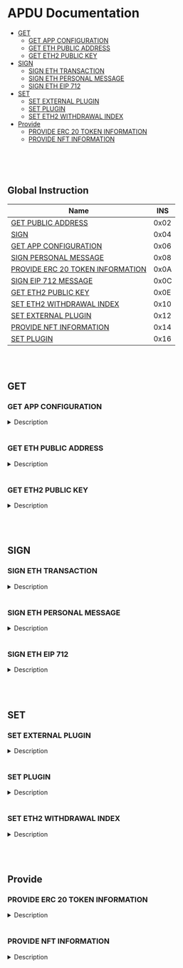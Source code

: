 # APDU Documentation

  - [GET](#get)
    - [GET APP CONFIGURATION](#get-app-configuration)
    - [GET ETH PUBLIC ADDRESS](#get-eth-public-address)
    - [GET ETH2 PUBLIC KEY](#get-eth2-public-key)
  - [SIGN](#sign)
    - [SIGN ETH TRANSACTION](#sign-eth-transaction)
    - [SIGN ETH PERSONAL MESSAGE](#sign-eth-personal-message)
    - [SIGN ETH EIP 712](#sign-eth-eip-712)
  - [SET](#set)
    - [SET EXTERNAL PLUGIN](#set-external-plugin)
    - [SET PLUGIN](#set-plugin)
    - [SET ETH2 WITHDRAWAL INDEX](#set-eth2-withdrawal-index)
  - [Provide](#provide)
    - [PROVIDE ERC 20 TOKEN INFORMATION](#provide-erc-20-token-information)
    - [PROVIDE NFT INFORMATION](#provide-nft-information)

<br/>
<br/>
<br/>

## Global Instruction

|Name|INS|
|----|---|
|[GET PUBLIC ADDRESS](#get-eth-public-address)|0x02|
|[SIGN](#sign-eth-transaction)|0x04|
|[GET APP CONFIGURATION](#get-app-configuration)|0x06|
|[SIGN PERSONAL MESSAGE](#sign-eth-personal-message)|0x08|
|[PROVIDE ERC 20 TOKEN INFORMATION](#provide-erc-20-token-information)|0x0A|
|[SIGN EIP 712 MESSAGE](#sign-eth-eip-712)|0x0C|
|[GET ETH2 PUBLIC KEY](#get-eth2-public-key)|0x0E|
|[SET ETH2 WITHDRAWAL INDEX](#set-eth2-withdrawal-index)|0x10|
|[SET EXTERNAL PLUGIN](#set-external-plugin)|0x12|
|[PROVIDE NFT INFORMATION](#provide-nft-information)|0x14|
|[SET PLUGIN](#set-plugin)|0x16|

<br/>
<br/>

## GET

### GET APP CONFIGURATION
<details>

<summary>Description </summary>

This command returns specific application configuration

|CLA|INS|P1|P2|Lc|Le|
|---|---|--|--|--|--|
|E0|06|00|00|00|04|

:inbox_tray: input data

None

:outbox_tray: output data

|Description|Length|
|-----------|------|
|0x01 : arbitrary data signature enabled by user<br/>0x02 : ERC 20 Token information needs to be provided externally|1|
|Application major version|1|
|Application minor version|1|
|Application patch version|1|
</details>

<br/>

### GET ETH PUBLIC ADDRESS

<details>

<summary>Description </summary>

This command returns the public key and Ethereum address for the given BIP 32 path.  
The address can be optionally checked on the device before being returned.  

Usefull link:
- [HD Wallet by ledger](https://www.ledger.com/academy/crypto/what-are-hierarchical-deterministic-hd-wallets)
- [BIP-044](https://github.com/bitcoin/bips/blob/master/bip-0044.mediawiki)

|CLA|INS|P1                                               |P2                              |Lc        |Le        |
|---|---|-------------------------------------------------|--------------------------------|----------|----------|
|E0 |02 |00 : return address                              |00: do not return the chain code| variable | variable |
|   |   |01 : display address and confirm before returning|01 : return the chain code|     |          |          |

:inbox_tray: input data

|Description|Length|
|-----------|------|
|Number of BIP 32 derivations to perform (max 10)| 1|
|First derivation index (big endian)| 4|
| ... | 4|
| Last derivation index (big endian) | 4|

:outbox_tray: output data

|Description|Length|
|-----------|------|
|Public Key length|1|
|Uncompressed address length|var|
|Ethereum address length|1|
|Ethereum address|var|
|Chain code if requested|32|

Exemple:  
With path `"44'/60'/1'/0/0"`  

CLA: E0  
INS: 02  
P1  : 00  
P2  : 00  
Lc  : 11  (17 in hex)  
Le  :
  - 04  (number BIP 32 derivations)
  - 80 00 00 2c
  - 80 00 00 3C
  - 00 00 00 00
  - 00 00 00 00  

|CLA|INS|P1|P2|Lc|Le - BIP number|First derivation|Second derivation|Third derivation|Fourth derivation|
|-|-|-|-|-|-|-|-|-|-|
|  |  |  |  |  |  |`44'`   |`60'`   |`0`     |`0`     |
|E0|02|00|00|11|04|8000002C|8000003C|00000000|00000000|

-> E0 02 00 00 11 04 8000002C 8000003C 00000000 00000000

</details>

<br/>

### GET ETH2 PUBLIC KEY

<details>

<summary>Description </summary>

This command returns an Ethereum 2 BLS12-381 public key derived following EIP 2333 specification (https://eips.ethereum.org/EIPS/eip-2333)

This command has been supported since firmware version 1.6.0

|CLA|INS|P1|P2|Lc|Le|
|---|---|--|--|--|--|
|E0|0E|00 : return public key|00|variable|variable|
|||01 : display public key and confirm before returning||||
|||||||

:inbox_tray: input data

|Description|Length|
|-----------|------|
|Number of BIP 32 derivations to perform (max 10)|1|
|First derivation index (big endian)|4|
|...|4|
|Last derivation index (big endian)|4|

:outbox_tray: output data

|Description|Length|
|-----------|------|
|Public key|48|
</details>


<br/>
<br/>
<br/>

## SIGN

### SIGN ETH TRANSACTION

<details>

<summary>Description </summary>

This command signs an Ethereum transaction after having the user validate the following parameters

  - Gas price 
  - Gas limit
  - Recipient address
  - Value

The input data is the RLP encoded transaction, without v/r/s present, streamed to the device in 255 bytes maximum data chunks.

|CLA|INS|P1|P2|Lc|Le|
|---|---|--|--|--|--|
|E0|04|00 : first transaction data block|00|variable|variable|
|||80 : subsequent transaction data block||||
|||||||

:inbox_tray: input data (first transaction data block)

|Description|Length|
|-----------|------|
|Number of BIP 32 derivations to perform (max 10)|1|
|First derivation index (big endian)|4|
|...|4|
|Last derivation index (big endian)|4|
|RLP transaction chunk|variable|

:inbox_tray: input data  (other transaction data block)

|Description|Length|
|-----------|------|
|RLP transaction chunk|variable|

:outbox_tray: output data

|Description|Length|
|-----------|------|
|v|1|
|r|32|
|s|32|

Exemple:  
With path `"44'/60'/1'/0/0"`  

CLA: E0  
INS: 04  
P1 : 00 (First transaction block)  
P2 : 00  
Lc : ?  
Le :  
  - 04 (number BIP 32 derivations)
  - 80 00 00 2c
  - 80 00 00 3c
  - 00 00 00 00
  - 00 00 00 00
  - RLP chunk

<br />

CLA: E0  
INS: 04  
P1 : 80 (subsequent transaction block)  
P2 : 00  
Lc : ?  
Le :  
  - RLP chunk


</details>

<br/>

### SIGN ETH PERSONAL MESSAGE

<details>

<summary>Description </summary>

This command signs an Ethereum message following the personal_sign specification (https://github.com/ethereum/go-ethereum/pull/2940) after having the user validate the SHA-256 hash of the message being signed. 

This command has been supported since firmware version 1.0.8

The input data is the message to sign, streamed to the device in 255 bytes maximum data chunks


|CLA|INS|P1|P2|Lc|Le|
|---|---|--|--|--|--|
|E0|08|00 : first message data block|00|variable|variable|
|||80 : subsequent message data block||||
|||||||

:inbox_tray: input data (first message data block)

|Description|Length|
|-----------|------|
|Number of BIP 32 derivations to perform (max 10)|1|
|First derivation index (big endian)|4|
|...|4|
|Last derivation index (big endian)|4|
|Message length|4|
|Message chunk|variable|

:inbox_tray: input data (other transaction data block)

|Description|Length|
|-----------|------|
|Message chunk|variable|

:outbox_tray: output data

|Description|Length|
|-----------|------|
|v|1|
|r|32|
|s|32|

</details>

<br/>

### SIGN ETH EIP 712

<details>

<summary>Description </summary>

This command signs an Ethereum message following the EIP 712 specification (https://github.com/ethereum/EIPs/blob/master/EIPS/eip-712.md)

For implementation version 0, the domain hash and message hash are provided to the device, which displays them and returns the signature

This command has been supported since firmware version 1.5.0

|CLA|INS|P1|P2|Lc|Le|
|---|---|--|--|--|--|
|E0|0C|00|implementation version: 00|variable|variable|

:inbox_tray: input data

|Description|Length|
|-----------|------|
|Number of BIP 32 derivations to perform (max 10)|1|
|First derivation index (big endian)|4|
|...|4|
|Last derivation index (big endian)|4|
|Domain hash|32|
|Message hash|32|

:outbox_tray: output data

|Description|Length|
|-----------|------|
|v|1|
|r|32|
|s|32|

</details>

<br/>
<br/>
<br/>

## SET

### SET EXTERNAL PLUGIN

<details>

<summary>Description </summary>

This commands provides the name of a trusted binding of a plugin with a contract address and a supported method selector. This plugin will be called to interpret contract data in the following transaction signing command.

It shall be run immediately before performing a transaction involving a contract supported by this plugin to display the proper information to the user if necessary.

The function returns an error sw (0x6984) if the plugin requested is not installed on the device, 0x9000 otherwise.

The signature is computed on

len(pluginName) || pluginName || contractAddress || methodSelector

signed by the following secp256k1 public key 0482bbf2f34f367b2e5bc21847b6566f21f0976b22d3388a9a5e446ac62d25cf725b62a2555b2dd464a4da0ab2f4d506820543af1d242470b1b1a969a27578f353

|CLA|INS|P1|P2|Lc|Le|
|---|---|--|--|--|--|
|E0|12|00|00|variable|00|

:inbox_tray: input data

|Description|Length|
|-----------|------|
|Length of plugin name|1|
|plugin name|variable|
|contract address|20|
|method selector|4|
|signature|variable|

:outbox_tray: output data

None

</details>

<br/>

### SET PLUGIN

<details>

<summary>Description </summary>

This commands provides the name of a trusted binding of a plugin with a contract address and a supported method selector. This plugin will be called to interpret contract data in the following transaction signing command.

It can be used to set both internal and external plugins.

It shall be run immediately before performing a transaction involving a contract supported by this plugin to display the proper information to the user if necessary.

The function returns an error sw (0x6984) if the plugin requested is not installed on the device, 0x9000 otherwise.

The plugin names `ERC20`, `ERC721` and `ERC1155` are reserved. Additional plugin names might be added to this list in the future.

The signature is computed on

type || version || len(pluginName) || pluginName || address || selector || chainId || keyId || algorithmId || len(signature) || signature



|CLA|INS|P1|P2|Lc|Le|
|---|---|--|--|--|--|
|E0|16|00|00|variable|00|

:inbox_tray: input data

|Description|Length|
|-----------|------|
|Type|1|
|Version|1|
|Plugin Name Length|1|
|Plugin Name|variable|
|Address|20|
|Selector|4|
|Chain ID|8|
|KeyID|1|
|Algorithm|1|
|Signature Length|1|
|Signature|variable|

:outbox_tray: output data

None

</details>

<br/>

### SET ETH2 WITHDRAWAL INDEX

<details>

<summary>Description </summary>

This command sets the index of the Withdrawal key used as withdrawal credentials in an ETH2 deposit contract call signature. The path of the Withdrawal key is defined as m/12381/3600/index/0 according to EIP 2334 (https://eips.ethereum.org/EIPS/eip-2334)

The default index used is 0 if this method isn’t called before the deposit contract transaction is sent to the device to be signed

This command has been supported since firmware version 1.5.0

|CLA|INS|P1|P2|Lc|Le|
|---|---|--|--|--|--|
|E0|10|00|00|variable|variable|

:inbox_tray: input data

|Description|Length|
|-----------|------|
|Withdrawal key index (big endian)|4|

:outbox_tray: output data

None

</details>

<br/>
<br/>
<br/>

## Provide

### PROVIDE ERC 20 TOKEN INFORMATION

<details>

<summary>Description </summary>

This commands provides a trusted description of an ERC 20 token to associate a contract address with a ticker and number of decimals.

It shall be run immediately before performing a transaction involving a contract calling this contract address to display the proper token information to the user if necessary, as marked in GET APP CONFIGURATION flags.

The signature is computed on

ticker || address || number of decimals (uint4be) || chainId (uint4be)

signed by the following secp256k1 public key 0482bbf2f34f367b2e5bc21847b6566f21f0976b22d3388a9a5e446ac62d25cf725b62a2555b2dd4This command returns an Ethereum 2 BLS12-381 public key derived following EIP 2333 specification (https://eips.ethereum.org/EIPS/eip-2333)

This command has been supported since firmware version 1.6.064a4da0ab2f4d506820543af1d242470b1b1a969a27578f353

|CLA|INS|P1|P2|Lc|Le|
|---|---|--|--|--|--|
|E0|0A|00|00|variable|00|

:inbox_tray: input data

|Description|Length|
|-----------|------|
|Length of ERC 20 ticker|1|
|ERC 20 ticker|variable|
|ERC 20 contract address|20|
|Number of decimals (big endian encoded)|4|
|Chain ID (big endian encoded)|4|
|Token information signature|variable|

:outbox_tray: output data

none

</details>

<br/>

### PROVIDE NFT INFORMATION

<details>

<summary>Description </summary>

This commands provides a trusted description of an NFT to associate a contract address with a collectionName.

It shall be run immediately before performing a transaction involving a contract calling this contract address to display the proper nft information to the user if necessary, as marked in GET APP CONFIGURATION flags.

The signature is computed on:

type || version || len(collectionName) || collectionName || address || chainId || keyId || algorithmId

|CLA|INS|P1|P2|Lc|Le|
|---|---|--|--|--|--|
|E0|14|00|00|variable|00|

:inbox_tray: input data

|Description|Length|
|-----------|------|
|Type|1|
|Version|1|
|Collection Name Length|1|
|Collection Name|variable|
|Address|20|
|Chain ID|8|
|KeyID|1|
|Algorithm ID|1|
|Signature Length|1|
|Signature|variable|

:outbox_tray: output data

None

</details>

<br/>
<br/>
<br/>

[//]: # (## Command name)
[//]: # ()
[//]: # (<details>)
[//]: # ()
[//]: # (<summary>Description </summary>)
[//]: # ()
[//]: # ()
[//]: # (|CLA|INS|P1|P2|Lc|Le|)
[//]: # (|---|---|--|--|--|--|)
[//]: # (|||||||)
[//]: # (|||||||)
[//]: # (|||||||)
[//]: # ()
[//]: # (:inbox_tray: input data)
[//]: # ()
[//]: # (|Description|Length|)
[//]: # (|-----------|------|)
[//]: # (|||)
[//]: # (|||)
[//]: # (|||)
[//]: # ()
[//]: # (:outbox_tray: output data)
[//]: # ()
[//]: # (|Description|Length|)
[//]: # (|-----------|------|)
[//]: # (|||)
[//]: # (|||)
[//]: # (|||)
[//]: # ()
[//]: # (</details>)